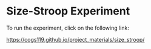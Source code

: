 # Size-Stroop Experiment

To run the experiment, click on the following link:

https://cogs119.github.io/project_materials/size_stroop/
